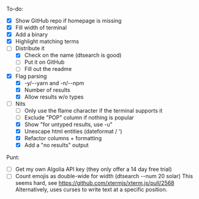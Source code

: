 To-do:

- [x] Show GitHub repo if homepage is missing
- [x] Fill width of terminal
- [x] Add a binary
- [x] Highlight matching terms
- [ ] Distribute it
  - [x] Check on the name (dtsearch is good)
  - [ ] Put it on GitHub
  - [ ] Fill out the readme
- [x] Flag parsing
  - [x] -y/--yarn and -n/--npm
  - [x] Number of results
  - [x] Allow results w/o types
- [ ] Nits
  - [ ] Only use the flame character if the terminal supports it
  - [ ] Exclude "POP" column if nothing is popular
  - [x] Show "for untyped results, use -u"
  - [x] Unescape html entities (dateformat / &#39;)
  - [x] Refactor columns + formatting
  - [x] Add a "no results" output

Punt:

- [ ] Get my own Algolia API key (they only offer a 14 day free trial)
- [ ] Count emojis as double-wide for width (dtsearch --num 20 solar)
      This seems hard, see https://github.com/xtermjs/xterm.js/pull/2568
      Alternatively, uses curses to write text at a specific position.
